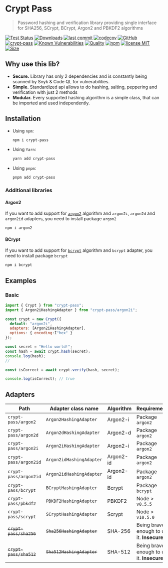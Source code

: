 # Crypt Pass

> Password hashing and verification library providing single interface for SHA256, SCrypt, BCrypt, Argon2 and PBKDF2 algorithms

[![Test Status](https://github.com/AlexXanderGrib/crypt-pass/actions/workflows/test.yml/badge.svg)](https://github.com/AlexXanderGrib/crypt-pass)
[![Downloads](https://img.shields.io/npm/dt/crypt-pass.svg)](https://npmjs.com/package/crypt-pass)
[![last commit](https://img.shields.io/github/last-commit/AlexXanderGrib/crypt-pass.svg)](https://github.com/AlexXanderGrib/crypt-pass)
[![codecov](https://img.shields.io/codecov/c/github/AlexXanderGrib/crypt-pass/main.svg)](https://codecov.io/gh/AlexXanderGrib/crypt-pass)
[![GitHub](https://img.shields.io/github/stars/AlexXanderGrib/crypt-pass.svg)](https://github.com/AlexXanderGrib/crypt-pass)
[![crypt-pass](https://snyk.io/advisor/npm-package/crypt-pass/badge.svg)](https://snyk.io/advisor/npm-package/crypt-pass)
[![Known Vulnerabilities](https://snyk.io/test/npm/crypt-pass/badge.svg)](https://snyk.io/test/npm/crypt-pass)
[![Quality](https://img.shields.io/npms-io/quality-score/crypt-pass.svg?label=quality%20%28npms.io%29&)](https://npms.io/search?q=crypt-pass)
[![npm](https://img.shields.io/npm/v/crypt-pass.svg)](https://npmjs.com/package/crypt-pass)
[![license MIT](https://img.shields.io/npm/l/crypt-pass.svg)](https://github.com/AlexXanderGrib/crypt-pass/blob/main/LICENSE.txt)
[![Size](https://img.shields.io/bundlephobia/minzip/crypt-pass)](https://bundlephobia.com/package/crypt-pass)

## Why use this lib?

- **Secure.** Library has only 2 dependencies and is constantly being scanned by Snyk & Code QL for vulnerabilities.
- **Simple.** Standardized api allows to do hashing, salting, peppering and verification with just 2 methods
- **Modular.** Every supported hashing algorithm is a simple class, that can be imported and used independently.

## Installation

- Using `npm`:
  ```bash
  npm i crypt-pass
  ```
- Using `Yarn`:
  ```bash
  yarn add crypt-pass
  ```
- Using `pnpm`:
  ```bash
  pnpm add crypt-pass
  ```

### Additional libraries

#### Argon2

If you want to add support for [`argon2`](https://wikipedia.org/wiki/Argon2) algorithm
and `argon2i`, `argon2d` and `argon2id` adapters, you need to install package `argon2`

```bash
npm i argon2
```

#### BCrypt

If you want to add support for [`bcrypt`](https://wikipedia.org/wiki/Bcrypt) algorithm
and `bcrypt` adapter, you need to install package `bcrypt`

```bash
npm i bcrypt
```

## Examples

### Basic

```javascript
import { Crypt } from "crypt-pass";
import { Argon2iHashingAdapter } from "crypt-pass/argon2i";

const crypt = new Crypt({
  default: "argon2i",
  adapters: [Argon2iHashingAdapter],
  options: { encoding:I"hex" }
});

const secret = "Hello world!";
const hash = await crypt.hash(secret);
console.log(hash);
//

const isCorrect = await crypt.verify(hash, secret);

console.log(isCorrect); // true
```

## Adapters

| Path                    | Adapter class name         | Algorithm | Requirements                               |
| ----------------------- | -------------------------- | --------- | ------------------------------------------ |
| `crypt-pass/argon2`     | `Argon2HashingAdapter`     | Argon2-i  | Package `argon2`                           |
| `crypt-pass/argon2d`    | `Argon2dHashingAdapter`    | Argon2-d  | Package `argon2`                           |
| `crypt-pass/argon2i`    | `Argon2iHashingAdapter`    | Argon2-i  | Package `argon2`                           |
| `crypt-pass/argon2id`   | `Argon2idHashingAdapter`   | Argon2-id | Package `argon2`                           |
| `crypt-pass/argon2id`   | `Argon2idHashingAdapter`   | Argon2-id | Package `argon2`                           |
| `crypt-pass/bcrypt`     | `BCryptHashingAdapter`     | Bcrypt    | Package `bcrypt`                           |
| `crypt-pass/pbkdf2`     | `PBKDF2HashingAdapter`     | PBKDF2    | Node > `v0.5.5`                            |
| `crypt-pass/scrypt`     | `SCryptHashingAdapter`     | Scrypt    | Node > `v10.5.0`                           |
| ~~`crypt-pass/sha256`~~ | ~~`Sha256HashingAdapter`~~ | SHA-256   | Being brave enough to use it. **Insecure** |
| ~~`crypt-pass/sha512`~~ | ~~`Sha512HashingAdapter`~~ | SHA-512   | Being brave enough to use it. **Insecure** |

